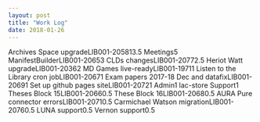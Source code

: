 ```yaml
---
layout: post
title: "Work Log"
date: 2018-01-26
---
```

<tr><td>Archives Space upgrade</td><td>LIB001-2058</td><td>13.5</td><td></td></tr>
<tr><td>Meetings</td><td></td><td>5</td><td></td></tr>
<tr><td>ManifestBuilder</td><td>LIB001-2065</td><td>3</td><td></td></tr>
<tr><td>CLDs changes</td><td>LIB001-2077</td><td>2.5</td><td></td></tr>
<tr><td>Heriot Watt upgrade</td><td>LIB001-2036</td><td>2</td><td></td></tr>
<tr><td>MD Games live-ready</td><td>LIB001-1971</td><td>1</td><td></td></tr>
<tr><td>Listen to the Library cron job</td><td>LIB001-2067</td><td>1</td><td></td></tr>
<tr><td>Exam papers 2017-18 Dec and datafix</td><td>LIB001-2069</td><td>1</td><td></td></tr>
<tr><td>Set up github pages site</td><td>LIB001-2072</td><td>1</td><td></td></tr>
<tr><td>Admin</td><td></td><td>1</td><td></td></tr>
<tr><td>lac-store Support</td><td></td><td>1</td><td></td></tr>
<tr><td>Theses Block 15</td><td>LIB001-2066</td><td>0.5</td><td></td></tr>
<tr><td>These Block 16</td><td>LIB001-2068</td><td>0.5</td><td></td></tr>
<tr><td>AURA Pure connector errors</td><td>LIB001-2071</td><td>0.5</td><td></td></tr>
<tr><td>Carmichael Watson migration</td><td>LIB001-2076</td><td>0.5</td><td></td></tr>
<tr><td>LUNA support</td><td></td><td>0.5</td><td></td></tr>
<tr><td>Vernon support</td><td></td><td>0.5</td><td></td></tr>
